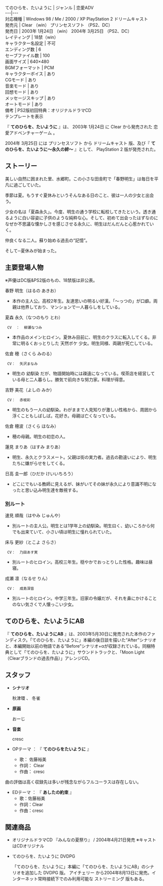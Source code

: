 てのひらを、たいように  |  ジャンル  |  恋愛ADV   
---|---  
対応機種  |  Windows 98  /  Me  /  2000  /  XP  PlayStation 2  ドリームキャスト   
発売元  |  Clear  （win）  プリンセスソフト  （PS2、DC）   
発売日  |  2003年  1月24日  （win）  2004年  3月25日  （PS2、DC）   
レイティング  |  18禁（win）   
キャラクター名設定  |  不可   
エンディング数  |  6   
セーブファイル数  |  100   
画面サイズ  |  640×480   
BGMフォーマット  |  PCM   
キャラクターボイス  |  あり   
CGモード  |  あり   
音楽モード  |  あり   
回想モード  |  あり   
メッセージスキップ  |  あり   
オートモード  |  あり   
備考  |  PS2版初回特典：オリジナルドラマCD   
テンプレートを表示  
  
『 **てのひらを、たいように** 』は、  2003年  1月24日  に  Clear  から発売された  恋愛アドベンチャーゲーム  。

2004年  3月25日  には  プリンセスソフト  から  ドリームキャスト  版、及び『 **てのひらを、たいように〜永久の絆〜** 』として、
PlayStation 2  版が発売された。

##  ストーリー  

美しい自然に囲まれた里、水郷町。この小さな田舎町で「春野明生」は毎日を平凡に過ごしていた。

季節は夏。もうすぐ夏休みというそんなある日のこと、彼は一人の少女と出会う。

少女の名は「夏森永久」。今度、明生の通う学校に転校してきたという。透き通るように白い容姿に子供のような純粋な心。そして、初めて出会ったはずなのになぜか不思議な懐かしさを感じさせる永久に、明生はだんだんと心惹かれていく。

仲良くなる二人。蘇り始める過去の“記憶”。

そして─夏休みが始まった。

##  主要登場人物  

※声優はDC版&PS2版のもの、18禁版は非公表。

春野 明生（はるの あきお）

  * 本作の主人公。高校2年生。友達思いの明るい好漢。「〜っつの」が口癖。両親は他界しており、マンションで一人暮らしをしている。 

夏森 永久（なつのもり とわ）

     CV  ：  柳瀬なつみ 

  * 本作品のメインヒロイン。夏休み目前に、明生のクラスに転入してくる。非常に明るくおっとりした  天然ボケ  少女。明生同様、両親が死亡している。 

佐倉 穂（さくら みのる）

     CV：  矢沢まなみ 

  * 明生の  幼馴染  だが、物語開始時には疎遠になっている。喫茶店を経営している母と二人暮らし。勝気で前向きな努力家。料理が得意。 

吉野 美花（よしの みか）

     CV：  赤坂彩 

  * 明生のもう一人の幼馴染。わがままで人見知りが激しい性格から、周囲から浮くこともしばしば。花好き。母親は亡くなっている。 

佐倉 穂波（さくら ほなみ）

  * 穂の母親。明生の初恋の人。 

蓮見 まりあ（はすみ まりあ）

  * 明生、永久とクラスメート。父親は街の実力者。過去の勘違いにより、明生たちに嫌がらせをしてくる。 

日高 圭一郎（ひだか けいいちろう）

  * どこにでもいる教師に見えるが、妹がいてその妹が永久により意識不明になったと思い込み明生達を敵視する。 

###  別ルート  

速見 順哉（はやみ じゅんや）

  * 別ルートの主人公。明生とは1学年上の幼馴染。明生曰く、幼いころから何でも出来ていて、小さい頃は明生に憧れられていた。 

床与 更紗（とこよ さらさ）

     CV：  乃田あす実 

  * 別ルートのヒロイン。高校三年生。穏やかでおっとりした性格。趣味は昼寝。 

成瀬 凛（なるせ りん）

     CV：  成島深音 

  * 別ルートのヒロイン。中学三年生。旧家の令嬢だが、それを鼻にかけることのない気さくで人懐っこい少女。 

##  てのひらを、たいようにAB  

『 **てのひらを、たいようにAB**
』は、2003年5月30日に発売された本作のファンディスク。「てのひらを、たいように」本編の後日談を描いた“After”シナリオと、本編開始以前の物語である“Before”シナリオ+αが収録されている。同梱特典として「てのひらを、たいように」サウンドトラックと、「Moon
Light（Clearブランドの過去作品）」アレンジCD。

##  スタッフ  

  * **シナリオ**

     秋津環  、  冬雀 

  * **原画**

     おーじ 

  * **音楽**

     cresc 

  * OPテーマ ： 『 **てのひらをたいように** 』 
    * 歌：  佐藤裕美 
    * 作詞：  Clear 
    * 作曲：  cresc 

曲の評価は高く収録先は多いが残念ながらフルコーラスは存在しない。

  

  * EDテーマ ： 『 **あしたの約束** 』 
    * 歌：佐藤裕美 
    * 作詞：Clear 
    * 作曲：cresc 

##  関連商品  

  * オリジナルドラマCD 『みんなの夏祭り』 / 2004年4月21日発売 ※キャストはCDオリジナル 
  * てのひらを、たいように DVDPG 

     「てのひらを、たいように」本編に「てのひらを、たいようにAB」のシナリオを追加した  DVDPG  版。  アイチェリー  から2004年8月13日に発売。インターネット常時接続下でのみ利用可能な  ストリーミング  版もある。 

